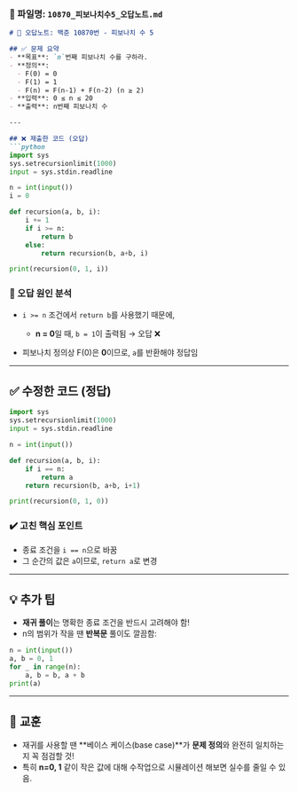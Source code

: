 

### 📄 파일명: `10870_피보나치수5_오답노트.md`

````md
# 📘 오답노트: 백준 10870번 - 피보나치 수 5

## ✅ 문제 요약
- **목표**: `n`번째 피보나치 수를 구하라.
- **정의**:
  - F(0) = 0
  - F(1) = 1
  - F(n) = F(n-1) + F(n-2) (n ≥ 2)
- **입력**: 0 ≤ n ≤ 20
- **출력**: n번째 피보나치 수

---

## ❌ 제출한 코드 (오답)
```python
import sys
sys.setrecursionlimit(1000)
input = sys.stdin.readline

n = int(input())
i = 0

def recursion(a, b, i):
    i += 1
    if i >= n:
        return b
    else:
        return recursion(b, a+b, i)

print(recursion(0, 1, i))
````

### 🔎 오답 원인 분석

* `i >= n` 조건에서 `return b`를 사용했기 때문에,

  * **n = 0**일 때, `b = 1`이 출력됨 → 오답 ❌
* 피보나치 정의상 F(0)은 **0**이므로, `a`를 반환해야 정답임

---

## ✅ 수정한 코드 (정답)

```python
import sys
sys.setrecursionlimit(1000)
input = sys.stdin.readline

n = int(input())

def recursion(a, b, i):
    if i == n:
        return a
    return recursion(b, a+b, i+1)

print(recursion(0, 1, 0))
```

### ✔️ 고친 핵심 포인트

* 종료 조건을 `i == n`으로 바꿈
* 그 순간의 값은 `a`이므로, `return a`로 변경

---

## 💡 추가 팁

* **재귀 풀이**는 명확한 종료 조건을 반드시 고려해야 함!
* n의 범위가 작을 땐 **반복문** 풀이도 깔끔함:

```python
n = int(input())
a, b = 0, 1
for _ in range(n):
    a, b = b, a + b
print(a)
```

---

## 📌 교훈

* 재귀를 사용할 땐 \*\*베이스 케이스(base case)\*\*가 **문제 정의**와 완전히 일치하는지 꼭 점검할 것!
* 특히 **n=0, 1** 같이 작은 값에 대해 수작업으로 시뮬레이션 해보면 실수를 줄일 수 있음.

```

